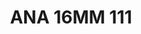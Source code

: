 ---
title: ANA 16MM 111
date: 
draft: false

# descripcion
description : Anillo de plata 925 y nácar. Modelo negro y blanco

materials: Plata 925

color: 

dimensions: 16mm diámetro

code: 05-29-1377

type: "Anillos"

categories: []

price: $10.960,00

price_eftvo: $9.320,00

# Images
# first image will be shown in the product page
images:
  # - image: "images/path_to_image"
  # La ubicacion de las imagenes es imagenes/Anillos/Anillos.Nácar/05-29-1377-ana-16mm-111
  - image: "./images/anillos/nácar/05-29-1377-ana-16mm-111.jpg"
---